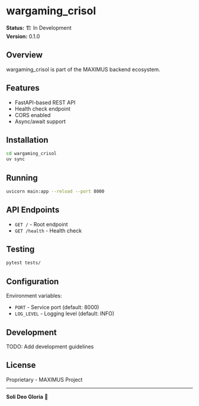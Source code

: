 # wargaming_crisol

**Status:** 🏗️ In Development  
**Version:** 0.1.0

## Overview

wargaming_crisol is part of the MAXIMUS backend ecosystem.

## Features

- FastAPI-based REST API
- Health check endpoint
- CORS enabled
- Async/await support

## Installation

```bash
cd wargaming_crisol
uv sync
```

## Running

```bash
uvicorn main:app --reload --port 8000
```

## API Endpoints

- `GET /` - Root endpoint
- `GET /health` - Health check

## Testing

```bash
pytest tests/
```

## Configuration

Environment variables:
- `PORT` - Service port (default: 8000)
- `LOG_LEVEL` - Logging level (default: INFO)

## Development

TODO: Add development guidelines

## License

Proprietary - MAXIMUS Project

---

**Soli Deo Gloria** 🙏
